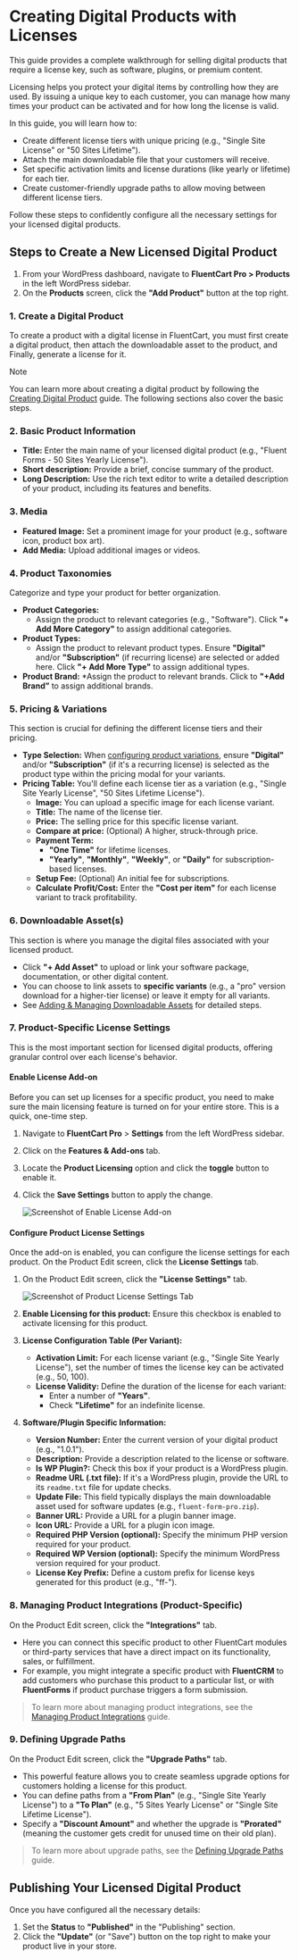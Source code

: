  # Creating Digital Products with Licenses

This guide provides a complete walkthrough for selling digital products that require a license key, such as software, plugins, or premium content.

Licensing helps you protect your digital items by controlling how they are used. By issuing a unique key to each customer, you can manage how many times your product can be activated and for how long the license is valid.

In this guide, you will learn how to:

* Create different license tiers with unique pricing (e.g., "Single Site License" or "50 Sites Lifetime").
* Attach the main downloadable file that your customers will receive.
* Set specific activation limits and license durations (like yearly or lifetime) for each tier.
* Create customer-friendly upgrade paths to allow moving between different license tiers.

Follow these steps to confidently configure all the necessary settings for your licensed digital products.

## Steps to Create a New Licensed Digital Product

1.  From your WordPress dashboard, navigate to **FluentCart Pro > Products** in the left  WordPress sidebar.
2.  On the **Products** screen, click the **"Add Product"** button at the top right.

### 1. Create a Digital Product 

To create a product with a digital license in FluentCart, you must first create a digital product, then attach the downloadable asset to the product, and Finally, generate a license for it. 

> [!NOTE]
> You can learn more about creating a digital product by following the [Creating Digital Product](/guide/product-types-creation/creating-digital-products) guide. The following sections also cover the basic steps.



### 2. Basic Product Information

* **Title:** Enter the main name of your licensed digital product (e.g., "Fluent Forms - 50 Sites Yearly License").
* **Short description:** Provide a brief, concise summary of the product.
* **Long Description:** Use the rich text editor to write a detailed description of your product, including its features and benefits.

### 3. Media

* **Featured Image:** Set a prominent image for your product (e.g., software icon, product box art).
* **Add Media:** Upload additional images or videos.

### 4. Product Taxonomies

Categorize and type your product for better organization.

* **Product Categories:**
    * Assign the product to relevant categories (e.g., "Software"). Click **"+ Add More Category"** to assign additional categories.
* **Product Types:**
    * Assign the product to relevant product types. Ensure **"Digital"** and/or **"Subscription"** (if recurring license) are selected or added here. Click **"+ Add More Type"** to assign additional types.
* **Product Brand:** 
    *Assign the product to relevant brands. Click to **"+Add Brand”** to assign additional brands.

### 5. Pricing & Variations

This section is crucial for defining the different license tiers and their pricing.

* **Type Selection:** When [configuring product variations](/guide/product-types-creation/creating-digital-products.html#4-pricing-variatio), ensure **"Digital"** and/or **"Subscription"** (if it's a recurring license) is selected as the product type within the pricing modal for your variants.
* **Pricing Table:** You'll define each license tier as a variation (e.g., "Single Site Yearly License", "50 Sites Lifetime License").
    * **Image:** You can upload a specific image for each license variant.
    * **Title:** The name of the license tier.
    * **Price:** The selling price for this specific license variant.
    * **Compare at price:** (Optional) A higher, struck-through price.
    * **Payment Term:**
        * **"One Time"** for lifetime licenses.
        * **"Yearly"**, **"Monthly"**, **"Weekly"**, or **"Daily"** for subscription-based licenses.
    * **Setup Fee:** (Optional) An initial fee for subscriptions.
    * **Calculate Profit/Cost:** Enter the **"Cost per item"** for each license variant to track profitability.


### 6. Downloadable Asset(s)

This section is where you manage the digital files associated with your licensed product.

* Click **"+ Add Asset"** to upload or link your software package, documentation, or other digital content.
* You can choose to link assets to **specific variants** (e.g., a "pro" version download for a higher-tier license) or leave it empty for all variants.
* See [Adding & Managing Downloadable Assets](/guide/product-types-creation/creating-digital-products#5-downloadable-assets) for detailed steps.

### 7. Product-Specific License Settings

This is the most important section for licensed digital products, offering granular control over each license's behavior.

#### Enable License Add-on
Before you can set up licenses for a specific product, you need to make sure the main licensing feature is turned on for your entire store. This is a quick, one-time step.

1. Navigate to **FluentCart Pro** > **Settings** from the left WordPress sidebar.

2. Click on the **Features & Add-ons** tab.

3. Locate the **Product Licensing** option and click the **toggle** button to enable it.

4. Click the **Save Settings** button to apply the change.

    ![Screenshot of Enable License Add-on](/images/product-types-creation/creating-digital-product-license/license-add-on.webp)

#### Configure Product License Settings

Once the add-on is enabled, you can configure the license settings for each product. On the Product Edit screen, click the **License Settings** tab.

1.  On the Product Edit screen, click the **"License Settings"** tab.

    ![Screenshot of Product License Settings Tab](/images/product-types-creation/creating-digital-product-license/License-Settings-1.webp)

2.  **Enable Licensing for this product:** Ensure this checkbox is enabled to activate licensing for this product.

3.  **License Configuration Table (Per Variant):**
    * **Activation Limit:** For each license variant (e.g., "Single Site Yearly License"), set the number of times the license key can be activated (e.g., 50, 100).
    * **License Validity:** Define the duration of the license for each variant:
        * Enter a number of **"Years"**.
        * Check **"Lifetime"** for an indefinite license.

4.  **Software/Plugin Specific Information:**
    * **Version Number:** Enter the current version of your digital product (e.g., "1.0.1").
    * **Description:** Provide a description related to the license or software.
    * **Is WP Plugin?:** Check this box if your product is a WordPress plugin.
    * **Readme URL (.txt file):** If it's a WordPress plugin, provide the URL to its `readme.txt` file for update checks.
    * **Update File:** This field typically displays the main downloadable asset used for software updates (e.g., `fluent-form-pro.zip`).
    * **Banner URL:** Provide a URL for a plugin banner image.
    * **Icon URL:** Provide a URL for a plugin icon image.
    * **Required PHP Version (optional):** Specify the minimum PHP version required for your product.
    * **Required WP Version (optional):** Specify the minimum WordPress version required for your product.
    * **License Key Prefix:** Define a custom prefix for license keys generated for this product (e.g., "ff-").


### 8. Managing Product Integrations (Product-Specific)

On the Product Edit screen, click the **"Integrations"** tab.

* Here you can connect this specific product to other FluentCart modules or third-party services that have a direct impact on its functionality, sales, or fulfillment.
* For example, you might integrate a specific product with **FluentCRM** to add customers who purchase this product to a particular list, or with **FluentForms** if product purchase triggers a form submission.

>To learn more about managing product integrations, see the [Managing Product Integrations](/guide/product-types-creation/managing-product-integrations) guide.

### 9. Defining Upgrade Paths

On the Product Edit screen, click the **"Upgrade Paths"** tab.

* This powerful feature allows you to create seamless upgrade options for customers holding a license for this product.
* You can define paths from a **"From Plan"** (e.g., "Single Site Yearly License") to a **"To Plan"** (e.g., "5 Sites Yearly License" or "Single Site Lifetime License").
* Specify a **"Discount Amount"** and whether the upgrade is **"Prorated"** (meaning the customer gets credit for unused time on their old plan).

>To learn more about upgrade paths, see the [Defining Upgrade Paths](/guide/product-types-creation/defining-upgrade-paths) guide.


## Publishing Your Licensed Digital Product

Once you have configured all the necessary details:

1.  Set the **Status** to **"Published"** in the "Publishing" section.
2.  Click the **"Update"** (or "Save") button on the top right to make your product live in your store.
